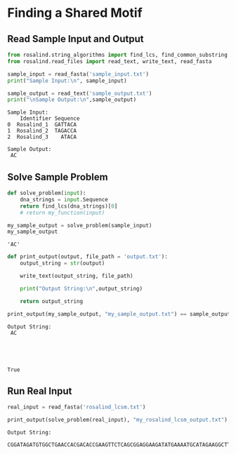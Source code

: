 ---
---

# Finding a Shared Motif

## Read Sample Input and Output


```python
from rosalind.string_algorithms import find_lcs, find_common_substring
from rosalind.read_files import read_text, write_text, read_fasta
```


```python
sample_input = read_fasta('sample_input.txt')
print("Sample Input:\n", sample_input)

sample_output = read_text('sample_output.txt')
print("\nSample Output:\n",sample_output)
```

    Sample Input:
        Identifier Sequence
    0  Rosalind_1  GATTACA
    1  Rosalind_2  TAGACCA
    2  Rosalind_3    ATACA

    Sample Output:
     AC


## Solve Sample Problem


```python
def solve_problem(input):
    dna_strings = input.Sequence
    return find_lcs(dna_strings)[0]
    # return my_function(input)

```


```python
my_sample_output = solve_problem(sample_input)
my_sample_output
```




    'AC'




```python
def print_output(output, file_path = 'output.txt'):
    output_string = str(output)

    write_text(output_string, file_path)

    print("Output String:\n",output_string)

    return output_string


```


```python
print_output(my_sample_output, "my_sample_output.txt") == sample_output
```

    Output String:
     AC





    True



## Run Real Input


```python
real_input = read_fasta('rosalind_lcsm.txt')

print_output(solve_problem(real_input), "my_rosalind_lcsm_output.txt");
```

    Output String:
     CGGATAGATGTGGCTGAACCACGACACCGAAGTTCTCAGCGGAGGAAGATATGAAAATGCATAGAAGGCTTACAGATCGGGGGTCGACGTTCGGTACTCGACACTCATCTTTGAAGTGTGTCAGCATGCTCGATGTTCTTCAAGCTGGGGCATAGCAGGGTAGTCCCGTCACCGCATATAAGGGATGTGGTCCCGCTGCGCATCCGACATTC
